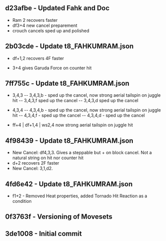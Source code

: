 ## d23afbe - Updated Fahk and Doc
- Ram 2 recovers faster
- df3+4 new cancel preparement
- crouch cancels sped up and polished

## 2b03cde - Update t8_FAHKUMRAM.json
- df+1,2 recovers 4F faster

- 3+4 gives Garuda Force on counter hit

## 7ff755c - Update t8_FAHKUMRAM.json
- 3,4,3
-- 3,4,3,b - sped up the cancel, now strong aerial tailspin on juggle hit
-- 3,4,3,f sped up the cancel
-- 3,4,3,d sped up the cancel

- 4,3,4
-- 4,3,4,b - sped up the cancel, now strong aerial tailspin on juggle hit
-- 4,3,4,f - sped up the cancel
-- 4,3,4,d - sped up the cancel

- ff+4 | df+1,4 | ws2,4
now strong aerial tailspin on juggle hit

## 4f98439 - Update t8_FAHKUMRAM.json
- New Cancel: df4,3,3. Gives a steppable but + on block cancel. Not a natural string on hit nor counter hit
- d+2 recovers 2F faster
- New Cancel: 3,1,d2.

## 4fd6e42 - Update t8_FAHKUMRAM.json
- f1+2 - Removed Heat properties, added Tornado Hit Reaction as a condition

## 0f3763f - Versioning of Movesets

## 3de1008 - Initial commit
